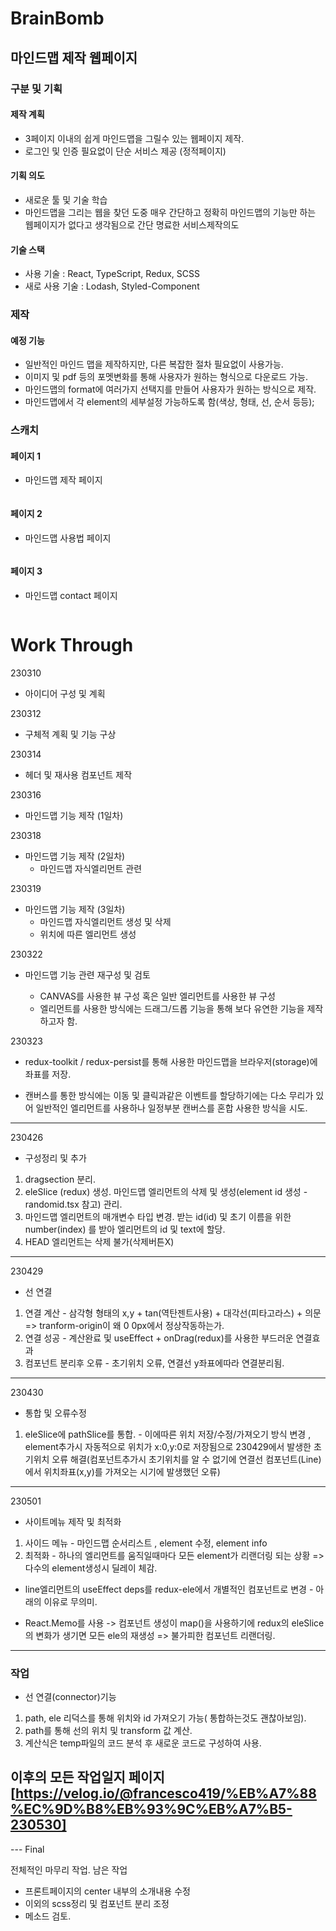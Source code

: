 # BrainBomb

## 마인드맵 제작 웹페이지

### 구분 및 기획

#### 제작 계획

- 3페이지 이내의 쉽게 마인드맵을 그릴수 있는 웹페이지 제작.
- 로그인 및 인증 필요없이 단순 서비스 제공 (정적페이지)

#### 기획 의도

- 새로운 툴 및 기술 학습
- 마인드맵을 그리는 웹을 찾던 도중 매우 간단하고 정확히 마인드맵의 기능만 하는 웹페이지가 없다고 생각됨으로 간단 명료한 서비스제작의도

#### 기술 스택

- 사용 기술 : React, TypeScript, Redux, SCSS
- 새로 사용 기술 : Lodash, Styled-Component

### 제작

#### 예정 기능

- 일반적인 마인드 맵을 제작하지만, 다른 복잡한 절차 필요없이 사용가능.
- 이미지 및 pdf 등의 포멧변화를 통해 사용자가 원하는 형식으로 다운로드 가능.
- 마인드맵의 format에 여러가지 선택지를 만들어 사용자가 원하는 방식으로 제작.
- 마인드맵에서 각 element의 세부설정 가능하도록 함(색상, 형태, 선, 순서 등등);

### 스캐치

#### 페이지 1

- 마인드맵 제작 페이지

  ```![brainbomb_first](./src/assets/README/brainbomb_first.png)~~~

  ```

#### 페이지 2

- 마인드맵 사용법 페이지

  ```![brainbomb_second](./src/assets/README/brainbomb_second.png)~~~

  ```

#### 페이지 3

- 마인드맵 contact 페이지

  ```![brainbomb_third](./src/assets/README/brainbomb_third.png)~~~

  ```

# Work Through

230310

- 아이디어 구성 및 계획

230312

- 구체적 계획 및 기능 구상

230314

- 헤더 및 재사용 컴포넌트 제작

230316

- 마인드맵 기능 제작 (1일차)

230318

- 마인드맵 기능 제작 (2일차)
  - 마인드맵 자식엘리먼트 관련

230319

- 마인드맵 기능 제작 (3일차)
  - 마인드맵 자식엘리먼트 생성 및 삭제
  - 위치에 따른 엘리먼트 생성

230322

- 마인드맵 기능 관련 재구성 및 검토

  - CANVAS를 사용한 뷰 구성 혹은 일반 엘리먼트를 사용한 뷰 구성
  - 엘리먼트를 사용한 방식에는 드래그/드롭 기능을 통해 보다 유연한 기능을 제작하고자 함.

230323

- redux-toolkit / redux-persist를 통해 사용한 마인드맵을 브라우저(storage)에 좌표를 저장.

- 캔버스를 통한 방식에는 이동 및 클릭과같은 이벤트를 할당하기에는 다소 무리가 있어 일반적인 엘리먼트를 사용하나 일정부분 캔버스를 혼합 사용한 방식을 시도.

---

230426

- 구성정리 및 추가

1. dragsection 분리.
2. eleSlice (redux) 생성. 마인드맵 엘리먼트의 삭제 및 생성(element id 생성 - randomid.tsx 참고) 관리.
3. 마인드맵 엘리먼트의 매개변수 타입 변경. 받는 id(id) 및 초기 이름을 위한 number(index) 를 받아 엘리먼트의 id 및 text에 할당.
4. HEAD 엘리먼트는 삭제 불가(삭제버튼X)

---

230429

- 선 연결

1. 연결 계산 - 삼각형 형태의 x,y + tan(역탄젠트사용) + 대각선(피타고라스) + 의문 => tranform-origin이 왜 0 0px에서 정상작동하는가.
2. 연결 성공 - 계산완료 및 useEffect + onDrag(redux)를 사용한 부드러운 연결효과
3. 컴포넌트 분리후 오류 - 초기위치 오류, 연결선 y좌표에따라 연결분리됨.

---

230430

- 통합 및 오류수정

1. eleSlice에 pathSlice를 통합. - 이에따른 위치 저장/수정/가져오기 방식 변경 , element추가시 자동적으로 위치가 x:0,y:0로 저장됨으로 230429에서 발생한 초기위치 오류 해결(컴포넌트추가시 초기위치를 알 수 없기에 연결선 컴포넌트(Line)에서 위치좌표(x,y)를 가져오는 시기에 발생했던 오류)

---

230501

- 사이트메뉴 제작 및 최적화

1. 사이드 메뉴 - 마인드맵 순서리스트 , element 수정, element info
2. 최적화 - 하나의 엘리먼트를 움직일때마다 모든 element가 리랜더링 되는 상황 => 다수의 element생성시 딜레이 체감.

- line엘리먼트의 useEffect deps를 redux-ele에서 개별적인 컴포넌트로 변경 - 아래의 이유로 무의미.

- React.Memo를 사용 -> 컴포넌트 생성이 map()을 사용하기에 redux의 eleSlice의 변화가 생기면 모든 ele의 재생성 => 불가피한 컴포넌트 리랜더링.

---

### 작업

- 선 연결(connector)기능

1. path, ele 리덕스를 통해 위치와 id 가져오기 가능( 통합하는것도 괜찮아보임).
2. path를 통해 선의 위치 및 transform 값 계산.
3. 계산식은 temp파일의 코드 분석 후 새로운 코드로 구성하여 사용.

## 이후의 모든 작업일지 페이지[https://velog.io/@francesco419/%EB%A7%88%EC%9D%B8%EB%93%9C%EB%A7%B5-230530]

--- Final

전체적인 마무리 작업. 남은 작업

- 프론트페이지의 center 내부의 소개내용 수정
- 이외의 scss정리 및 컴포넌트 분리 조정
- 메소드 검토.
